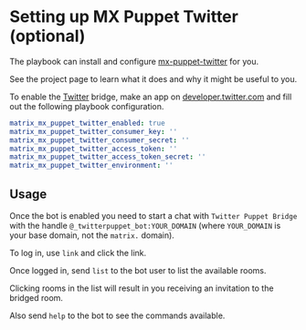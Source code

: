 # Setting up MX Puppet Twitter (optional)

The playbook can install and configure
[mx-puppet-twitter](https://github.com/Sorunome/mx-puppet-twitter) for you.

See the project page to learn what it does and why it might be useful to you.

To enable the [Twitter](https://twitter.com) bridge, make an app on [developer.twitter.com](https://developer.twitter.com/en/apps)
and fill out the following playbook configuration.

```yaml
matrix_mx_puppet_twitter_enabled: true
matrix_mx_puppet_twitter_consumer_key: ''
matrix_mx_puppet_twitter_consumer_secret: ''
matrix_mx_puppet_twitter_access_token: ''
matrix_mx_puppet_twitter_access_token_secret: ''
matrix_mx_puppet_twitter_environment: ''
```


## Usage

Once the bot is enabled you need to start a chat with `Twitter Puppet Bridge` with
the handle `@_twitterpuppet_bot:YOUR_DOMAIN` (where `YOUR_DOMAIN` is your base
domain, not the `matrix.` domain).

To log in, use `link` and click the link.

Once logged in, send `list` to the bot user to list the available rooms.

Clicking rooms in the list will result in you receiving an invitation to the
bridged room.

Also send `help` to the bot to see the commands available.
